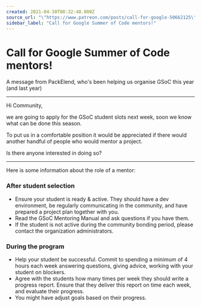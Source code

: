 ```yaml
---
created: 2021-04-30T08:32:48.000Z
source_url: "\"https://www.patreon.com/posts/call-for-google-50662125\""
sidebar_label: "Call for Google Summer of Code mentors!"
---
```


# Call for Google Summer of Code mentors!

A message from PackElend, who's been helping us organise GSoC this year (and last year)

* * *

Hi Community,

we are going to apply for the GSoC student slots next week, soon we know what can be done this season.

To put us in a comfortable position it would be appreciated if there would another handful of people who would mentor a project.

Is there anyone interested in doing so?

* * *

Here is some information about the role of a mentor:

### After student selection

- Ensure your student is ready & active. They should have a dev environment, be regularly communicating in the community, and have prepared a project plan together with you.
- Read the GSoC Mentoring Manual and ask questions if you have them.
- If the student is not active during the community bonding period, please contact the organization administrators.

### During the program

- Help your student be successful. Commit to spending a minimum of 4 hours each week answering questions, giving advice, working with your student on blockers.
- Agree with the students how many times per week they should write a progress report. Ensure that they deliver this report on time each week, and evaluate their progress.
- You might have adjust goals based on their progress.